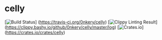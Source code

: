 # celly

[![Build Status](https://travis-ci.org/0nkery/celly.svg?branch=master)]
(https://travis-ci.org/0nkery/celly)
[![Clippy Linting Result](https://clippy.bashy.io/github/0nkery/celly/master/badge.svg)]
(https://clippy.bashy.io/github/0nkery/celly/master/log)
[![Crates.io](https://img.shields.io/crates/v/celly.svg?maxAge=2592000?style=flat-square)]
(https://crates.io/crates/celly)
